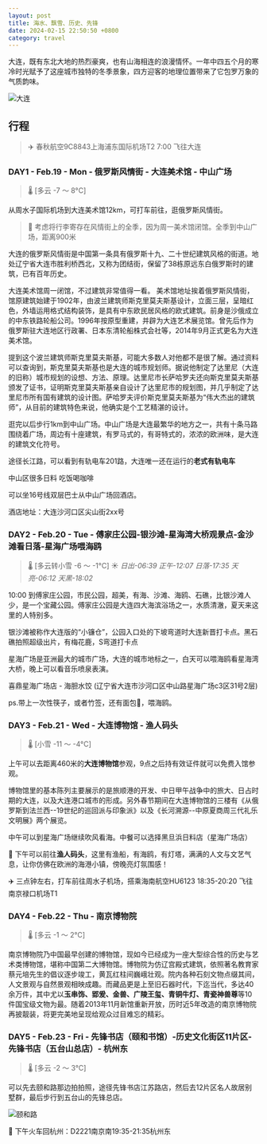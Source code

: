 ```yaml
---
layout: post
title: 海水、飘雪、历史、先锋
date: 2024-02-15 22:50:50 +0800
category: travel
---
```



大连，既有东北大地的热烈豪爽，也有山海相连的浪漫情怀。一年中四五个月的寒冷时光赋予了这座城市独特的冬季景象，四方迎客的地理位置带来了它包罗万象的气质韵味。

![大连](https://imagepphcloud.thepaper.cn/pph/image/287/238/295.jpg)

## 行程

> ✈️ 春秋航空9C8843上海浦东国际机场T2 7:00 飞往大连

### DAY1 - Feb.19 - Mon - 俄罗斯风情街 - 大连美术馆 - 中山广场

> 🌡 [多云 -7 ～ 8°C]

从周水子国际机场到大连美术馆12km，可打车前往，逛俄罗斯风情街。

> 🛅 考虑将行李寄存在风情街上的全季，因为周一美术馆闭馆。全季到中山广场，距离900米

大连的俄罗斯风情街是中国第一条具有俄罗斯十九、二十世纪建筑风格的街道。地处辽宁省大连市胜利桥西北，又称为团结街，保留了38栋原远东白俄罗斯时的建筑，已有百年历史。

大连美术馆周一闭馆，不过建筑非常值得一看。 美术馆地址挨着俄罗斯风情街，馆原建筑始建于1902年，由波兰建筑师斯克里莫夫斯基设计，立面三层，呈暗红色，外墙运用格式结构装饰，是具有中东欧民居风格的欧式建筑。前身是沙俄成立的中东铁路轮船公司。1996年按原型重建，并辟为大连艺术展览馆。曾先后作为俄罗斯驻大连地区行政署、日本东清轮船株式会社等，2014年9月正式更名为大连美术馆。

提到这个波兰建筑师斯克里莫夫斯基，可能大多数人对他都不是很了解。通过资料可以查询到，斯克里莫夫斯基也是大连的城市规划师。据说他制定了达里尼（大连的旧称）城市规划的设想、方法、原理。达里尼市长萨哈罗夫还向斯克里莫夫斯基颁发了证书，证明斯克里莫夫斯基亲自设计了达里尼市的规划图，并几乎制定了达里尼市所有国有建筑的设计图。萨哈罗夫评价斯克里莫夫斯基为“伟大杰出的建筑师”，从目前的建筑特色来说，他确实是个工艺精湛的设计。

逛完以后步行1km到中山广场。中山广场是大连最繁华的地方之一，共有十条马路围绕着广场，周边有十座建筑，有罗马式的，有哥特式的，浓浓的欧洲味，是大连的建筑文化符号。

途径长江路，可以看到有轨电车201路，大连唯一还在运行的**老式有轨电车**

中山区很多日料 吃饭喝咖啡

可以坐16号线双层巴士从中山广场回酒店。

酒店地址：大连沙河口区尖山街2xx号

### DAY2 - Feb.20 - Tue - 傅家庄公园-银沙滩-星海湾大桥观景点-金沙滩看日落-星海广场喂海鸥

> 🌡 [多云转小雪 -6 ～ -1°C]
> ☀️ *日出-06:39 正午-12:07 日落-17:35 天亮-06:12 天黑-18:02*


10:00 到傅家庄公园，市民公园，超美，有海、沙滩、海鸥、石礁，比银沙滩人少，是一个宝藏公园。傅家庄公园是大连四大海滨浴场之一，水质清澈，夏天来这里的人特别多。

银沙滩被称作大连版的“小镰仓”，公园入口处的下坡弯道时大连新晋打卡点。黑石礁拍照超级出片，有梅花鹿，S弯道打卡点

星海广场是亚洲最大的城市广场，大连的城市地标之一，白天可以喂海鸥看星海湾大桥，晚上可以看音乐喷泉表演。

喜鼎星海广场店 - 海胆水饺 (辽宁省大连市沙河口区中山路星海广场c3区31号2层)

ps.带上一次性筷子，或者竹签，还有面包🍞，喂海鸥。

### DAY3 - Feb.21 - Wed - 大连博物馆 - 渔人码头

> 🌡 [小雪 -11 ～ -4°C]

上午可以去距离460米的**大连博物馆**参观，9点之后持有效证件就可以免费入馆参观。

博物馆里的基本陈列主要展示的是旅顺港的开发、中日甲午战争中的旅大、日占时期的大连，以及大连港口城市的形成。另外春节期间在大连博物馆的三楼有《从俄罗斯到法兰西--19世纪的巡回派与印象派》以及《长河溯源--中原夏商周三代礼乐文明展》两个展览。

中午可以到星海广场继续吹风看海。中餐可以选择黑旦浜日料店（星海广场店）

🎣 下午可以前往**渔人码头**，这里有渔船，有海鸥，有灯塔，满满的人文与文艺气息，让你仿佛在欧洲的海港小镇，傍晚亮灯氛围感！

✈️ 三点钟左右，打车前往周水子机场，搭乘海南航空HU6123 18:35-20:20 飞往南京禄口机场T1

### DAY4 - Feb.22 - Thu - 南京博物院

> 🌡 [多云 -1 ～ 2°C]

南京博物院乃中国最早创建的博物馆，现如今已经成为一座大型综合性的历史与艺术类博物馆，堪称中国第二大博物馆。博物院为仿辽宫殿式建筑，依照著名教育家蔡元培先生的倡议逐步竣工，黄瓦红柱间巍峨壮观。院内各种石刻文物点缀其间，人文景观与自然景观相映成趣。而藏品更是上至旧石器时代，下迄当代，多达40余万件，其中尤以**玉串饰、郢爰、金兽、广陵王玺、青铜牛灯、青瓷神兽尊**等10件国宝级文物为最。随着2013年11月新馆重新开放，历时近5年改造的南京博物院再披靓装，将更完美地呈现给观众过目难忘的精彩。

### DAY5 - Feb.23 - Fri - 先锋书店（颐和书馆）-历史文化街区11片区-先锋书店（五台山总店）- 杭州东

> 🌡 [多云 -2 ～ 3°C]

可以先去颐和路那边拍拍照，途径先锋书店江苏路店，然后去12片区名人故居别墅群，最后步行到五台山的先锋总店。

![颐和路](https://p6.itc.cn/q_70/images03/20210915/d707be5aee0b4b28916e8d9b5e3200c7.jpeg)

🚄 下午火车回杭州：D2221南京南19:35-21:35杭州东
